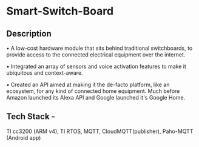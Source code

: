 # Smart-Switch-Board

## Description

• A low-cost hardware module that sits behind traditional switchboards, to provide access to the connected electrical equipment over the internet. 

• Integrated an array of sensors and voice activation features to make it ubiquitous and context-aware. 

• Created an API aimed at making it the de-facto platform, like an ecosystem, for any kind of connected home equipment. Much before Amazon launched its Alexa API and Google launched it's Google Home.

## Tech Stack -
TI cc3200 (ARM v4), TI RTOS, MQTT, CloudMQTT(publisher), Paho-MQTT (Android app)
